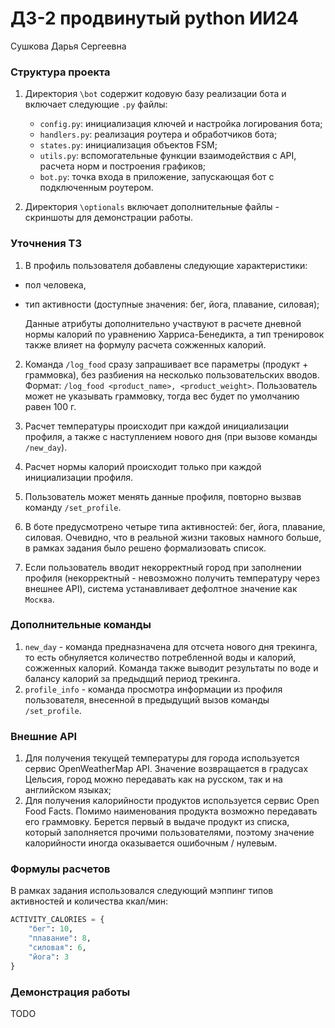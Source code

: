 # ДЗ-2 продвинутый python ИИ24
Сушкова Дарья Сергеевна

### Структура проекта
1. Директория `\bot` содержит кодовую базу реализации бота и включает следующие `.py` файлы:
    - `config.py`: инициализация ключей и настройка логирования бота;
    - `handlers.py`: реализация роутера и обработчиков бота;
    - `states.py`: инициализация объектов FSM;
    - `utils.py`: вспомогательные функции взаимодействия с API, расчета норм и построения графиков;
    - `bot.py`: точка входа в приложение, запускающая бот с подключенным роутером.

2. Директория `\optionals` включает дополнительные файлы - скриншоты для демонстрации работы. 

### Уточнения ТЗ
1. В профиль пользователя добавлены следующие характеристики:
- пол человека,
- тип активности (доступные значения: бег, йога, плавание, силовая);

    Данные атрибуты дополнительно участвуют в расчете дневной нормы калорий по уравнению Харриса-Бенедикта, а тип тренировок также влияет на формулу расчета сожженных калорий.<br>

2. Команда `/log_food` сразу запрашивает все параметры (продукт + граммовка), без разбиения на несколько пользовательских вводов. Формат: `/log_food <product_name>, <product_weight>`. Пользователь может не указывать граммовку, тогда вес будет по умолчанию равен $100$ г.<br>

3. Расчет температуры происходит при каждой инициализации профиля, а также с наступлением нового дня (при вызове команды `/new_day`).<br>

4. Расчет нормы калорий происходит только при каждой инициализации профиля.<br>

5. Пользователь может менять данные профиля, повторно вызвав команду `/set_profile`.

6. В боте предусмотрено четыре типа активностей: бег, йога, плавание, силовая. Очевидно, что в реальной жизни таковых намного больше, в рамках задания было решено формализовать список.

7. Если пользователь вводит некорректный город при заполнении профиля (некорректный - невозможно получить температуру через внешнее API), система устанавливает дефолтное значение как `Москва`.

### Дополнительные команды
1. `new_day` - команда предназначена для отсчета нового дня трекинга, то есть обнуляется количество потребленной воды и калорий, сожженных калорий. Команда также выводит результаты по воде и балансу калорий за предыдщий период трекинга.<br>
2. `profile_info` - команда просмотра информации из профиля пользователя, внесенной в предыдущий вызов команды `/set_profile`.

### Внешние API
1. Для получения текущей температуры для города используется сервис OpenWeatherMap API. Значение возвращается в градусах Цельсия, город можно передавать как на русском, так и на английском языках;
2. Для получения калорийности продуктов используется сервис Open Food Facts. Помимо наименования продукта возможно передавать его граммовку. Берется первый в выдаче продукт из списка, который заполняется прочими пользователями, поэтому значение калорийности иногда оказывается ошибочным / нулевым.

### Формулы расчетов
В рамках задания использовался следующий мэппинг типов активностей и количества ккал/мин:
```python
ACTIVITY_CALORIES = {
    "бег": 10,     
    "плавание": 8,  
    "силовая": 6,   
    "йога": 3   
}
```

### Демонстрация работы
TODO

